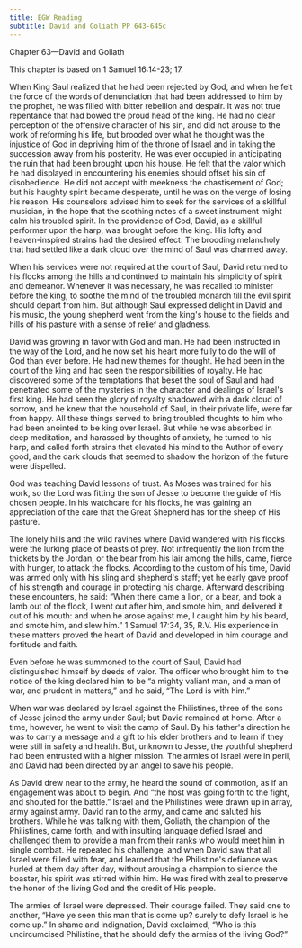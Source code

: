 ```yaml
---
title: EGW Reading
subtitle: David and Goliath PP 643-645c
---
```


Chapter 63—David and Goliath

This chapter is based on 1 Samuel 16:14-23; 17.

When King Saul realized that he had been rejected by God, and when he felt the force of the words of denunciation that had been addressed to him by the prophet, he was filled with bitter rebellion and despair. It was not true repentance that had bowed the proud head of the king. He had no clear perception of the offensive character of his sin, and did not arouse to the work of reforming his life, but brooded over what he thought was the injustice of God in depriving him of the throne of Israel and in taking the succession away from his posterity. He was ever occupied in anticipating the ruin that had been brought upon his house. He felt that the valor which he had displayed in encountering his enemies should offset his sin of disobedience. He did not accept with meekness the chastisement of God; but his haughty spirit became desperate, until he was on the verge of losing his reason. His counselors advised him to seek for the services of a skillful musician, in the hope that the soothing notes of a sweet instrument might calm his troubled spirit. In the providence of God, David, as a skillful performer upon the harp, was brought before the king. His lofty and heaven-inspired strains had the desired effect. The brooding melancholy that had settled like a dark cloud over the mind of Saul was charmed away.

When his services were not required at the court of Saul, David returned to his flocks among the hills and continued to maintain his simplicity of spirit and demeanor. Whenever it was necessary, he was recalled to minister before the king, to soothe the mind of the troubled monarch till the evil spirit should depart from him. But although Saul expressed delight in David and his music, the young shepherd went from the king's house to the fields and hills of his pasture with a sense of relief and gladness.

David was growing in favor with God and man. He had been instructed in the way of the Lord, and he now set his heart more fully to do the will of God than ever before. He had new themes for thought. He had been in the court of the king and had seen the responsibilities of royalty. He had discovered some of the temptations that beset the soul of Saul and had penetrated some of the mysteries in the character and dealings of Israel's first king. He had seen the glory of royalty shadowed with a dark cloud of sorrow, and he knew that the household of Saul, in their private life, were far from happy. All these things served to bring troubled thoughts to him who had been anointed to be king over Israel. But while he was absorbed in deep meditation, and harassed by thoughts of anxiety, he turned to his harp, and called forth strains that elevated his mind to the Author of every good, and the dark clouds that seemed to shadow the horizon of the future were dispelled.

God was teaching David lessons of trust. As Moses was trained for his work, so the Lord was fitting the son of Jesse to become the guide of His chosen people. In his watchcare for his flocks, he was gaining an appreciation of the care that the Great Shepherd has for the sheep of His pasture.

The lonely hills and the wild ravines where David wandered with his flocks were the lurking place of beasts of prey. Not infrequently the lion from the thickets by the Jordan, or the bear from his lair among the hills, came, fierce with hunger, to attack the flocks. According to the custom of his time, David was armed only with his sling and shepherd's staff; yet he early gave proof of his strength and courage in protecting his charge. Afterward describing these encounters, he said: “When there came a lion, or a bear, and took a lamb out of the flock, I went out after him, and smote him, and delivered it out of his mouth: and when he arose against me, I caught him by his beard, and smote him, and slew him.” 1 Samuel 17:34, 35, R.V. His experience in these matters proved the heart of David and developed in him courage and fortitude and faith.

Even before he was summoned to the court of Saul, David had distinguished himself by deeds of valor. The officer who brought him to the notice of the king declared him to be “a mighty valiant man, and a man of war, and prudent in matters,” and he said, “The Lord is with him.”

When war was declared by Israel against the Philistines, three of the sons of Jesse joined the army under Saul; but David remained at home. After a time, however, he went to visit the camp of Saul. By his father's direction he was to carry a message and a gift to his elder brothers and to learn if they were still in safety and health. But, unknown to Jesse, the youthful shepherd had been entrusted with a higher mission. The armies of Israel were in peril, and David had been directed by an angel to save his people.

As David drew near to the army, he heard the sound of commotion, as if an engagement was about to begin. And “the host was going forth to the fight, and shouted for the battle.” Israel and the Philistines were drawn up in array, army against army. David ran to the army, and came and saluted his brothers. While he was talking with them, Goliath, the champion of the Philistines, came forth, and with insulting language defied Israel and challenged them to provide a man from their ranks who would meet him in single combat. He repeated his challenge, and when David saw that all Israel were filled with fear, and learned that the Philistine's defiance was hurled at them day after day, without arousing a champion to silence the boaster, his spirit was stirred within him. He was fired with zeal to preserve the honor of the living God and the credit of His people.

The armies of Israel were depressed. Their courage failed. They said one to another, “Have ye seen this man that is come up? surely to defy Israel is he come up.” In shame and indignation, David exclaimed, “Who is this uncircumcised Philistine, that he should defy the armies of the living God?”